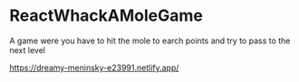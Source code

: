 # ReactWhackAMoleGame
A game were you have to hit the mole to earch points and try to pass to the next level

https://dreamy-meninsky-e23991.netlify.app/
